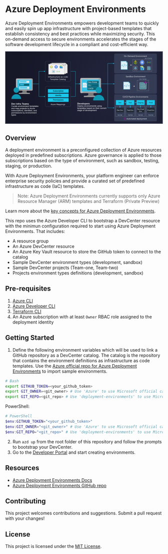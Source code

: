 # Azure Deployment Environments

Azure Deployment Environments empowers development teams to quickly and easily spin up app infrastructure with project-based templates that establish consistency and best practices while maximizing security. This on-demand access to secure environments accelerates the stages of the software development lifecycle in a compliant and cost-efficient way.

![Diagram](./assets/azure-deployment-environments-diagram.png)

## Overview

A deployment environment is a preconfigured collection of Azure resources deployed in predefined subscriptions. Azure governance is applied to those subscriptions based on the type of environment, such as sandbox, testing, staging, or production.

With Azure Deployment Environments, your platform engineer can enforce enterprise security policies and provide a curated set of predefined infrastructure as code (IaC) templates.

> Note: Azure Deployment Environments currently supports only Azure Resource Manager (ARM) templates and Terraform (Private Preview)

Learn more about the [key concepts for Azure Deployment Environments](https://learn.microsoft.com/en-us/azure/deployment-environments/overview-what-is-azure-deployment-environments).

This repo uses the Azure Developer CLI to bootstrap a DevCenter resource with the minimun configuration required to start using Azure Deployment Environments. That includes:

- A resource group
- An Azure DevCenter resource
- An Azure Key Vault resource to store the GitHub token to connect to the catalog
- Sample DevCenter environment types (development, sandbox)
- Sample DevCenter projects (Team-one, Team-two)
- Projects environment types definitions (development, sandbox)

## Pre-requisites

1. [Azure CLI](https://docs.microsoft.com/en-us/cli/azure/install-azure-cli)
2. [Azure Developer CLI](https://learn.microsoft.com/en-us/azure/developer/azure-developer-cli/)
3. [Terraform CLI](https://learn.hashicorp.com/tutorials/terraform/install-cli)
4. An Azure subscription with at least `Owner` RBAC role assigned to the deployment identity

## Getting Started

1. Define the following environment variables which will be used to link a GitHub repository as a DevCenter catalog. The catalog is the repository that contains the environment definitions as infrastructure as code templates. Use the [Azure official repo for Azure Deployment Environments](https://github.com/Azure/deployment-environments) to import sample environments.

```bash
# Bash
export GITHUB_TOKEN=<your_github_token>
export GIT_OWNER=<git_owner> # Use 'Azure' to use Microsoft official catalog
export GIT_REPO=<git_repo> # Use 'deployment-environments' to use Microsoft official catalog
```

PowerShell:
```PowerShell
# PowerShell
$env:GITHUB_TOKEN="<your_github_token>"
$env:GIT_OWNER="<git_owner>" # Use 'Azure' to use Microsoft official catalog
$env:GIT_REPO="<git_repo>" # Use 'deployment-environments' to use Microsoft official catalog
```

2. Run `azd up` from the root folder of this repository and follow the prompts to bootstrap your DevCenter.
3. Go to the [Developer Portal](https://devportal.microsoft.com) and start creating environments.

## Resources

- [Azure Deployment Environments Docs](https://learn.microsoft.com/en-us/azure/deployment-environments/overview-what-is-azure-deployment-environments)
- [Azure Deployment Environments GitHub repo](link_to_sample_templates_repository)

## Contributing

This project welcomes contributions and suggestions. Submit a pull request with your changes!

## License

This project is licensed under the [MIT License](link_to_license_file).